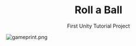 <h1 align="center">Roll a Ball</h1>
<p align="center">First Unity Tutorial Project</p>

![gameprint.png](./)
